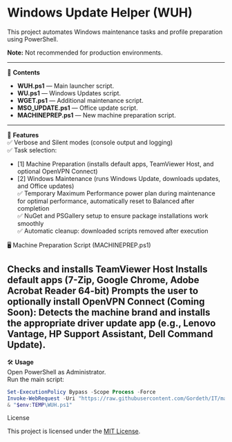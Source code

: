 # Windows Update Helper (WUH)

This project automates Windows maintenance tasks and profile preparation using PowerShell.

**Note:** Not recommended for production environments.

---

📂 **Contents**  
- **WUH.ps1** — Main launcher script.  
- **WU.ps1** — Windows Updates script.  
- **WGET.ps1** — Additional maintenance script.  
- **MSO_UPDATE.ps1** — Office update script.  
- **MACHINEPREP.ps1** — New machine preparation script.  

---

🚀 **Features**  
✅ Verbose and Silent modes (console output and logging)  
✅ Task selection:  
  - [1] Machine Preparation (installs default apps, TeamViewer Host, and optional OpenVPN Connect)  
  - [2] Windows Maintenance (runs Windows Update, downloads updates, and Office updates)  
✅ Temporary Maximum Performance power plan during maintenance for optimal performance, automatically reset to Balanced after completion  
✅ NuGet and PSGallery setup to ensure package installations work smoothly  
✅ Automatic cleanup: downloaded scripts removed after execution

🖥️ Machine Preparation Script (MACHINEPREP.ps1)

Checks and installs TeamViewer Host
Installs default apps (7-Zip, Google Chrome, Adobe Acrobat Reader 64-bit)
Prompts the user to optionally install OpenVPN Connect
(Coming Soon): Detects the machine brand and installs the appropriate driver update app (e.g., Lenovo Vantage, HP Support Assistant, Dell Command Update).
---

🛠️ **Usage**  
Open PowerShell as Administrator.  
Run the main script:  

```powershell
Set-ExecutionPolicy Bypass -Scope Process -Force
Invoke-WebRequest -Uri "https://raw.githubusercontent.com/Gordeth/IT/main/WUH.ps1" -OutFile "$env:TEMP\WUH.ps1"
& "$env:TEMP\WUH.ps1"
```
License

This project is licensed under the [MIT License](LICENSE).
